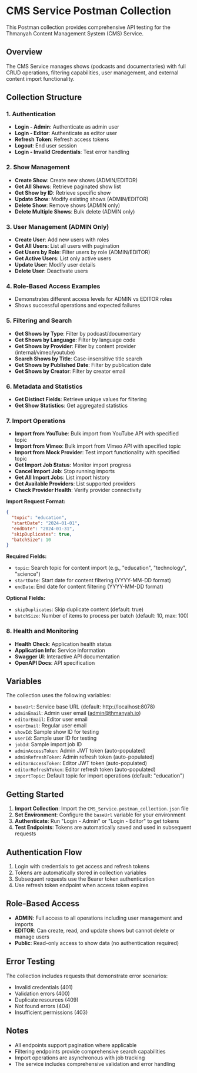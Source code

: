 # CMS Service Postman Collection

This Postman collection provides comprehensive API testing for the Thmanyah Content Management System (CMS) Service.

## Overview

The CMS Service manages shows (podcasts and documentaries) with full CRUD operations, filtering capabilities, user management, and external content import functionality.

## Collection Structure

### 1. Authentication
- **Login - Admin**: Authenticate as admin user
- **Login - Editor**: Authenticate as editor user  
- **Refresh Token**: Refresh access tokens
- **Logout**: End user session
- **Login - Invalid Credentials**: Test error handling

### 2. Show Management
- **Create Show**: Create new shows (ADMIN/EDITOR)
- **Get All Shows**: Retrieve paginated show list
- **Get Show by ID**: Retrieve specific show
- **Update Show**: Modify existing shows (ADMIN/EDITOR)
- **Delete Show**: Remove shows (ADMIN only)
- **Delete Multiple Shows**: Bulk delete (ADMIN only)

### 3. User Management (ADMIN Only)
- **Create User**: Add new users with roles
- **Get All Users**: List all users with pagination
- **Get Users by Role**: Filter users by role (ADMIN/EDITOR)
- **Get Active Users**: List only active users
- **Update User**: Modify user details
- **Delete User**: Deactivate users

### 4. Role-Based Access Examples
- Demonstrates different access levels for ADMIN vs EDITOR roles
- Shows successful operations and expected failures

### 5. Filtering and Search
- **Get Shows by Type**: Filter by podcast/documentary
- **Get Shows by Language**: Filter by language code
- **Get Shows by Provider**: Filter by content provider (internal/vimeo/youtube)
- **Search Shows by Title**: Case-insensitive title search
- **Get Shows by Published Date**: Filter by publication date
- **Get Shows by Creator**: Filter by creator email

### 6. Metadata and Statistics
- **Get Distinct Fields**: Retrieve unique values for filtering
- **Get Show Statistics**: Get aggregated statistics

### 7. Import Operations
- **Import from YouTube**: Bulk import from YouTube API with specified topic
- **Import from Vimeo**: Bulk import from Vimeo API with specified topic
- **Import from Mock Provider**: Test import functionality with specified topic
- **Get Import Job Status**: Monitor import progress
- **Cancel Import Job**: Stop running imports
- **Get All Import Jobs**: List import history
- **Get Available Providers**: List supported providers
- **Check Provider Health**: Verify provider connectivity

**Import Request Format:**
```json
{
  "topic": "education",
  "startDate": "2024-01-01",
  "endDate": "2024-01-31",
  "skipDuplicates": true,
  "batchSize": 10
}
```

**Required Fields:**
- `topic`: Search topic for content import (e.g., "education", "technology", "science")
- `startDate`: Start date for content filtering (YYYY-MM-DD format)
- `endDate`: End date for content filtering (YYYY-MM-DD format)

**Optional Fields:**
- `skipDuplicates`: Skip duplicate content (default: true)
- `batchSize`: Number of items to process per batch (default: 10, max: 100)

### 8. Health and Monitoring
- **Health Check**: Application health status
- **Application Info**: Service information
- **Swagger UI**: Interactive API documentation
- **OpenAPI Docs**: API specification

## Variables

The collection uses the following variables:

- `baseUrl`: Service base URL (default: http://localhost:8078)
- `adminEmail`: Admin user email (admin@thmanyah.io)
- `editorEmail`: Editor user email
- `userEmail`: Regular user email
- `showId`: Sample show ID for testing
- `userId`: Sample user ID for testing
- `jobId`: Sample import job ID
- `adminAccessToken`: Admin JWT token (auto-populated)
- `adminRefreshToken`: Admin refresh token (auto-populated)
- `editorAccessToken`: Editor JWT token (auto-populated)
- `editorRefreshToken`: Editor refresh token (auto-populated)
- `importTopic`: Default topic for import operations (default: "education")

## Getting Started

1. **Import Collection**: Import the `CMS_Service.postman_collection.json` file
2. **Set Environment**: Configure the `baseUrl` variable for your environment
3. **Authenticate**: Run "Login - Admin" or "Login - Editor" to get tokens
4. **Test Endpoints**: Tokens are automatically saved and used in subsequent requests

## Authentication Flow

1. Login with credentials to get access and refresh tokens
2. Tokens are automatically stored in collection variables
3. Subsequent requests use the Bearer token authentication
4. Use refresh token endpoint when access token expires

## Role-Based Access

- **ADMIN**: Full access to all operations including user management and imports
- **EDITOR**: Can create, read, and update shows but cannot delete or manage users
- **Public**: Read-only access to show data (no authentication required)

## Error Testing

The collection includes requests that demonstrate error scenarios:
- Invalid credentials (401)
- Validation errors (400)
- Duplicate resources (409)
- Not found errors (404)
- Insufficient permissions (403)

## Notes

- All endpoints support pagination where applicable
- Filtering endpoints provide comprehensive search capabilities
- Import operations are asynchronous with job tracking
- The service includes comprehensive validation and error handling
